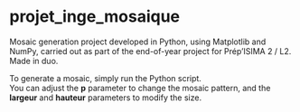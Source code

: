 # projet_inge_mosaique
Mosaic generation project developed in Python, using Matplotlib and NumPy, carried out as part of the end-of-year project for Prép’ISIMA 2 / L2.  Made in duo. 

To generate a mosaic, simply run the Python script.  
You can adjust the **p** parameter to change the mosaic pattern, and the **largeur** and **hauteur** parameters to modify the size.
